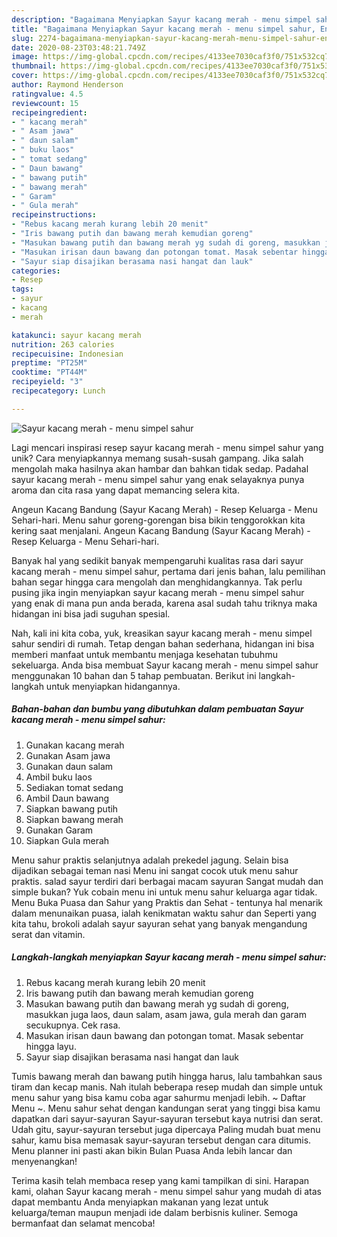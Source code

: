 ```yaml
---
description: "Bagaimana Menyiapkan Sayur kacang merah - menu simpel sahur, Enak Banget"
title: "Bagaimana Menyiapkan Sayur kacang merah - menu simpel sahur, Enak Banget"
slug: 2274-bagaimana-menyiapkan-sayur-kacang-merah-menu-simpel-sahur-enak-banget
date: 2020-08-23T03:48:21.749Z
image: https://img-global.cpcdn.com/recipes/4133ee7030caf3f0/751x532cq70/sayur-kacang-merah-menu-simpel-sahur-foto-resep-utama.jpg
thumbnail: https://img-global.cpcdn.com/recipes/4133ee7030caf3f0/751x532cq70/sayur-kacang-merah-menu-simpel-sahur-foto-resep-utama.jpg
cover: https://img-global.cpcdn.com/recipes/4133ee7030caf3f0/751x532cq70/sayur-kacang-merah-menu-simpel-sahur-foto-resep-utama.jpg
author: Raymond Henderson
ratingvalue: 4.5
reviewcount: 15
recipeingredient:
- " kacang merah"
- " Asam jawa"
- " daun salam"
- " buku laos"
- " tomat sedang"
- " Daun bawang"
- " bawang putih"
- " bawang merah"
- " Garam"
- " Gula merah"
recipeinstructions:
- "Rebus kacang merah kurang lebih 20 menit"
- "Iris bawang putih dan bawang merah kemudian goreng"
- "Masukan bawang putih dan bawang merah yg sudah di goreng, masukkan juga laos, daun salam, asam jawa, gula merah dan garam secukupnya. Cek rasa."
- "Masukan irisan daun bawang dan potongan tomat. Masak sebentar hingga layu."
- "Sayur siap disajikan berasama nasi hangat dan lauk"
categories:
- Resep
tags:
- sayur
- kacang
- merah

katakunci: sayur kacang merah 
nutrition: 263 calories
recipecuisine: Indonesian
preptime: "PT25M"
cooktime: "PT44M"
recipeyield: "3"
recipecategory: Lunch

---
```



![Sayur kacang merah - menu simpel sahur](https://img-global.cpcdn.com/recipes/4133ee7030caf3f0/751x532cq70/sayur-kacang-merah-menu-simpel-sahur-foto-resep-utama.jpg)

Lagi mencari inspirasi resep sayur kacang merah - menu simpel sahur yang unik? Cara menyiapkannya memang susah-susah gampang. Jika salah mengolah maka hasilnya akan hambar dan bahkan tidak sedap. Padahal sayur kacang merah - menu simpel sahur yang enak selayaknya punya aroma dan cita rasa yang dapat memancing selera kita.

Angeun Kacang Bandung (Sayur Kacang Merah) - Resep Keluarga - Menu Sehari-hari. Menu sahur goreng-gorengan bisa bikin tenggorokkan kita kering saat menjalani. Angeun Kacang Bandung (Sayur Kacang Merah) - Resep Keluarga - Menu Sehari-hari.

Banyak hal yang sedikit banyak mempengaruhi kualitas rasa dari sayur kacang merah - menu simpel sahur, pertama dari jenis bahan, lalu pemilihan bahan segar hingga cara mengolah dan menghidangkannya. Tak perlu pusing jika ingin menyiapkan sayur kacang merah - menu simpel sahur yang enak di mana pun anda berada, karena asal sudah tahu triknya maka hidangan ini bisa jadi suguhan spesial.


Nah, kali ini kita coba, yuk, kreasikan sayur kacang merah - menu simpel sahur sendiri di rumah. Tetap dengan bahan sederhana, hidangan ini bisa memberi manfaat untuk membantu menjaga kesehatan tubuhmu sekeluarga. Anda bisa membuat Sayur kacang merah - menu simpel sahur menggunakan 10 bahan dan 5 tahap pembuatan. Berikut ini langkah-langkah untuk menyiapkan hidangannya.

<!--inarticleads1-->

##### Bahan-bahan dan bumbu yang dibutuhkan dalam pembuatan Sayur kacang merah - menu simpel sahur:

1. Gunakan  kacang merah
1. Gunakan  Asam jawa
1. Gunakan  daun salam
1. Ambil  buku laos
1. Sediakan  tomat sedang
1. Ambil  Daun bawang
1. Siapkan  bawang putih
1. Siapkan  bawang merah
1. Gunakan  Garam
1. Siapkan  Gula merah


Menu sahur praktis selanjutnya adalah prekedel jagung. Selain bisa dijadikan sebagai teman nasi Menu ini sangat cocok utuk menu sahur praktis. salad sayur terdiri dari berbagai macam sayuran Sangat mudah dan simple bukan? Yuk cobain menu ini untuk menu sahur keluarga agar tidak. Menu Buka Puasa dan Sahur yang Praktis dan Sehat - tentunya hal menarik dalam menunaikan puasa, ialah kenikmatan waktu sahur dan Seperti yang kita tahu, brokoli adalah sayur sayuran sehat yang banyak mengandung serat dan vitamin. 

<!--inarticleads2-->

##### Langkah-langkah menyiapkan Sayur kacang merah - menu simpel sahur:

1. Rebus kacang merah kurang lebih 20 menit
1. Iris bawang putih dan bawang merah kemudian goreng
1. Masukan bawang putih dan bawang merah yg sudah di goreng, masukkan juga laos, daun salam, asam jawa, gula merah dan garam secukupnya. Cek rasa.
1. Masukan irisan daun bawang dan potongan tomat. Masak sebentar hingga layu.
1. Sayur siap disajikan berasama nasi hangat dan lauk


Tumis bawang merah dan bawang putih hingga harus, lalu tambahkan saus tiram dan kecap manis. Nah itulah beberapa resep mudah dan simple untuk menu sahur yang bisa kamu coba agar sahurmu menjadi lebih. ~ Daftar Menu ~. Menu sahur sehat dengan kandungan serat yang tinggi bisa kamu dapatkan dari sayur-sayuran Sayur-sayuran tersebut kaya nutrisi dan serat. Udah gitu, sayur-sayuran tersebut juga dipercaya Paling mudah buat menu sahur, kamu bisa memasak sayur-sayuran tersebut dengan cara ditumis. Menu planner ini pasti akan bikin Bulan Puasa Anda lebih lancar dan menyenangkan! 

Terima kasih telah membaca resep yang kami tampilkan di sini. Harapan kami, olahan Sayur kacang merah - menu simpel sahur yang mudah di atas dapat membantu Anda menyiapkan makanan yang lezat untuk keluarga/teman maupun menjadi ide dalam berbisnis kuliner. Semoga bermanfaat dan selamat mencoba!
